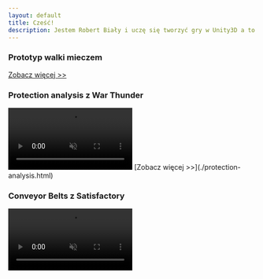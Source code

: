 ```yaml
---
layout: default
title: Cześć!
description: Jestem Robert Biały i uczę się tworzyć gry w Unity3D a to jest strona z moim portfolio.
---
```

### Prototyp walki mieczem

[Zobacz więcej >>](./sword-combat.html)

### Protection analysis z War Thunder
<video width="50%" title="Protection Analysis." loop="" autoplay="" playsinline="" muted="true">
<source src="/docs/assets/videos/protection2.mp4" type="video/mp4">
</video>
[Zobacz więcej >>](./protection-analysis.html)

### Conveyor Belts z Satisfactory
<video width="50%" title="Conveyor Belts" loop="" autoplay="" playsinline="" muted="true">
<source src="https://v.redd.it/7bzxichn2a071/HLSPlaylist.m3u8?a=1639841308%2CZDJlMTQwYjY0MGVlOTlhNzk0Y2Q0NDYwMTVkNjQxNWNkODZkZDEwNWNiOTViMGUzZDJlNjQ0YzllZjg1MTc2Mw%3D%3D&v=1&f=sd" type="video/mp4">
[Zobacz więcej >>](./conveyor-belts.html)

### Projekt hypercasualowej gry mobilnej

[Zobacz więcej >>](./hypercasual-game.html)

### Tesla Energy Graph

[Zobacz więcej >>](./tesla-energy-graph.html)
